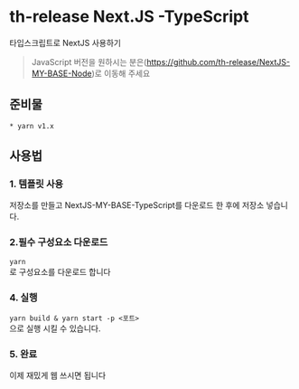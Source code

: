 # th-release Next.JS -TypeScript
타입스크립트로 NextJS 사용하기

> JavaScript 버전을 원하시는 분은(https://github.com/th-release/NextJS-MY-BASE-Node)로 이동해 주세요

## 준비물
```* node v12.x 또는 그 이상
* yarn v1.x
```

## 사용법
### 1. 템플릿 사용

저장소를 만들고 NextJS-MY-BASE-TypeScript를 다운로드 한 후에 저장소 넣습니다.

### 2.필수 구성요소 다운로드
```yarn```\
로 구성요소를 다운로드 합니다

### 4. 실행
```yarn build & yarn start -p <포트>```\
으로 실행 시킬 수 있습니다.

### 5. 완료

이제 재밌게 웹 쓰시면 됩니다
